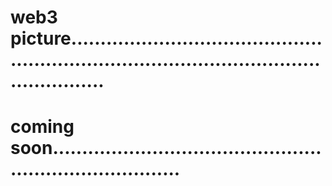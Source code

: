 # web3 picture................................................................................................................
# coming soon...........................................................................
